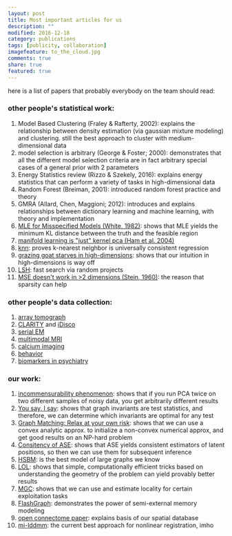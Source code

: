 ```yaml
---
layout: post
title: Most important articles for us
description: ""
modified: 2016-12-18
category: publications
tags: [publicity, collaboration]
imagefeature: to_the_cloud.jpg
comments: true
share: true
featured: true
---
```


here is a list of papers that probably everybody on the team should read:

### other people's statistical work:

1. Model Based Clustering (Fraley & Rafterty, 2002): explains the relationship between  density estimation (via gaussian mixture modeling) and clustering.  still the best approach to cluster with medium-dimensional data
7. model selection is arbitrary (George & Foster; 2000): demonstrates that all the different model selection criteria are in fact arbitrary special cases of a general prior with 2 parameters
3. Energy Statistics review (Rizzo & Szekely, 2016): explains energy statistics that can perform a variety of tasks in high-dimensional data
4. Random Forest (Breiman, 2001): introduced random forest practice and theory
5. GMRA (Allard, Chen, Maggioni; 2012): introduces and explains relationships between dictionary learning and machine learning, with theory and implementation
6. [MLE for Misspecified Models (White, 1982)](https://www.jstor.org/stable/1912526?seq=1#page_scan_tab_contents): shows that MLE yields the minimum KL distance between the truth and the feasible region 
7. [manifold learning is "just" kernel pca (Ham et al. 2004)](http://dl.acm.org/citation.cfm?id=1015417)
10. [knn](http://projecteuclid.org/euclid.aos/1176343886): proves k-nearest neighbor is universally consistent regression
8. [grazing goat starves in high-dimensions](http://www.jstor.org/stable/2686517?origin=JSTOR-pdf): shows that our intuition in high-dimensions is way off
9. [LSH](http://www.cs.princeton.edu/courses/archive/spring13/cos598C/Gionis.pdf): fast search via random projects
1. [MSE doesn't work in >2 dimensions (Stein, 1960)](https://projecteuclid.org/euclid.bsmsp/1200501656): the reason that sparsity can help


### other people's data collection:

1. [array tomograph](http://cshprotocols.cshlp.org/content/2010/11/pdb.top89.full.pdf+html)
1. [CLARITY](http://www.nature.com/nmeth/journal/v10/n6/full/nmeth.2481.html) and [iDisco](http://www.cell.com/abstract/S0092-8674(14)01297-5)
1. [serial EM](http://www.nature.com/nature/journal/v471/n7337/abs/nature09802.html)
1. [multimodal MRI](http://www.nature.com/nmeth/journal/v10/n6/abs/nmeth.2482.html)
1. [calcium imaging](http://www.nature.com/nmeth/journal/vaop/ncurrent/full/nmeth.3040.html)
1. [behavior](http://science.sciencemag.org/content/344/6182/386.long)
1. [biomarkers in psychiatry](https://www.researchgate.net/profile/Karen_Seymour2/publication/261507750_Consensus_Report_of_the_APA_Work_Group_on_Neuroimaging_Markers_of_Psychiatric_Disorders/links/0c9605346a4d865d9b000000.pdf)

### our work:

1. [incommensurability phenomenon](http://link.springer.com/article/10.1007/s00357-016-9203-9): shows that if you run PCA twice on two different samples of noisy data, you get arbitrarily different results
1. [You say, I say](http://www.cis.jhu.edu/~parky/CEP-Publications/scgn-21-2.pdf): shows that graph invariants are test statistics, and therefore, we can determine which invariants are optimal for any test
1. [Graph Matching: Relax at your own risk](http://ieeexplore.ieee.org/document/7091002/): shows that we can use a convex analytic approx. to initialize a non-convex numerical approx, and get good results on an NP-hard problem
1. [Consitency of ASE](http://amstat.tandfonline.com/doi/abs/10.1080/01621459.2012.699795): shows that ASE yields consistent estimators of latent positions, so then we can use them for subsequent inference
1. [HSBM](http://ieeexplore.ieee.org/document/7769223/): is the best model of large graphs we know
2. [LOL](https://github.com/neurodata/LOL): shows that simple, computationally efficient tricks based on understanding the geometry of the problem can yield provably better results
1. [MGC](https://www.overleaf.com/read/ygghvtgftzpp): shows that we can use and estimate locality for certain exploitation tasks
1. [FlashGraph](https://arxiv.org/abs/1408.0500): demonstrates the power of semi-external memory modeling
1. [open connectome paper](https://arxiv.org/abs/1306.3543): explains basis of our spatial database
1. [mi-lddmm](https://arxiv.org/abs/1612.00356): the current best approach for nonlinear registration, imho
